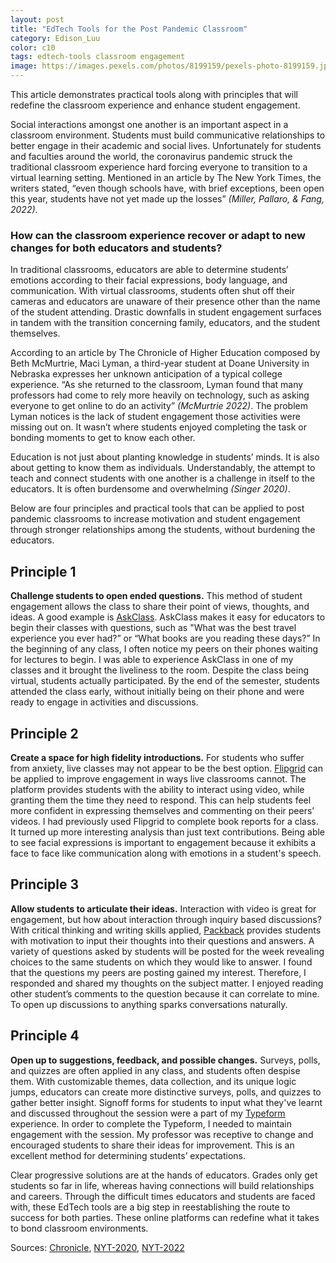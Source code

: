 ```yaml
---
layout: post
title: "EdTech Tools for the Post Pandemic Classroom"
category: Edison_Luu
color: c10
tags: edtech-tools classroom engagement
image: https://images.pexels.com/photos/8199159/pexels-photo-8199159.jpeg?auto=compress&cs=tinysrgb&w=1260&h=750&dpr=2
---
```

This article demonstrates practical tools along with principles that will redefine the classroom experience and enhance student engagement.
<!--more-->

Social interactions amongst one another is an important aspect in a classroom environment. Students must build communicative relationships to better engage in their academic and social lives. Unfortunately for students and faculties around the world, the coronavirus pandemic struck the traditional classroom experience hard forcing everyone to transition to a virtual learning setting. Mentioned in an article by The New York Times, the writers stated, “even though schools have, with brief exceptions, been open this year, students have not yet made up the losses” <cite>(Miller, Pallaro, & Fang, 2022)</cite>.

### How can the classroom experience recover or adapt to new changes for both educators and students?

In traditional classrooms, educators are able to determine students’ emotions according to their facial expressions, body language, and communication. With virtual classrooms, students often shut off their cameras and educators are unaware of their presence other than the name of the student attending. Drastic downfalls in student engagement surfaces in tandem with the transition concerning family, educators, and the student themselves.

According to an article by The Chronicle of Higher Education composed by Beth McMurtrie, Maci Lyman, a third-year student at Doane University in Nebraska expresses her unknown anticipation of a typical college experience. “As she returned to the classroom, Lyman found that many professors had come to rely more heavily on technology, such as asking everyone to get online to do an activity” <cite>(McMurtrie 2022)</cite>. The problem Lyman notices is the lack of student engagement those activities were missing out on. It wasn’t where students enjoyed completing the task or bonding moments to get to know each other.

Education is not just about planting knowledge in students’ minds. It is also about getting to know them as individuals. Understandably, the attempt to teach and connect students with one another is a challenge in itself to the educators. It is often burdensome and overwhelming <cite>(Singer 2020)</cite>.

Below are four principles and practical tools that can be applied to post pandemic classrooms to increase motivation and student engagement through stronger relationships among the students, without burdening the educators.

## Principle 1
**Challenge students to open ended questions.** This method of student engagement allows the class to share their point of views, thoughts, and ideas. A good example is [AskClass]. AskClass makes it easy for educators to begin their classes with questions, such as "What was the best travel experience you ever had?” or “What books are you reading these days?” In the beginning of any class, I often notice my peers on their phones waiting for lectures to begin. I was able to experience AskClass in one of my classes and it brought the liveliness to the room. Despite the class being virtual, students actually participated. By the end of the semester, students attended the class early, without initially being on their phone and were ready to engage in activities and discussions.

## Principle 2
**Create a space for high fidelity introductions.** For students who suffer from anxiety, live classes may not appear to be the best option. [Flipgrid] can be applied to improve engagement in ways live classrooms cannot. The platform provides students with the ability to interact using video, while granting them the time they need to respond. This can help students feel more confident in expressing themselves and commenting on their peers’ videos. I had previously used Flipgrid to complete book reports for a class. It turned up more interesting analysis than just text contributions. Being able to see facial expressions is important to engagement because it exhibits a face to face like communication along with emotions in a student's speech.

## Principle 3
**Allow students to articulate their ideas.** Interaction with video is great for engagement, but how about interaction through inquiry based discussions? With critical thinking and writing skills applied, [Packback] provides students with motivation to input their thoughts into their questions and answers. A variety of questions asked by students will be posted for the week revealing choices to the same students on which they would like to answer. I found that the questions my peers are posting gained my interest. Therefore, I responded and shared my thoughts on the subject matter. I enjoyed reading other student’s comments to the question because it can correlate to mine. To open up discussions to anything sparks conversations naturally.

## Principle 4
**Open up to suggestions, feedback, and possible changes.** Surveys, polls, and quizzes are often applied in any class, and students often despise them. With customizable themes, data collection, and its unique logic jumps, educators can create more distinctive surveys, polls, and quizzes to gather better insight. Signoff forms for students to input what they've learnt and discussed throughout the session were a part of my [Typeform] experience. In order to complete the Typeform, I needed to maintain engagement with the session. My professor was receptive to change and encouraged students to share their ideas for improvement. This is an excellent method for determining students’ expectations.

Clear progressive solutions are at the hands of educators. Grades only get students so far in life, whereas having connections will build relationships and careers. Through the difficult times educators and students are faced with, these EdTech tools are a big step in reestablishing the route to success for both parties. These online platforms can redefine what it takes to bond classroom environments.

Sources: [Chronicle], [NYT-2020], [NYT-2022]

[Chronicle]: https://www.chronicle.com/article/a-stunning-level-of-student-disconnection?cid=facebook%2Clinkedin%2Ctwitter&utm_campaign=20220407&utm_content=we_asked_faculty_members_&utm_medium=Chronicle%2Bof%2BHigher%2BEducation%2CThe%2BChronicle%2Bof%2BHigher%2BEducation%2Cchronicle&utm_source=facebook%2Clinkedin%2Ctwitter&fbclid=IwAR36NrPSJqFTj0yhAIn2wVamGHZs_A-8aLQ_LwL1CfmJFjGvjfE654WNiEE&cid2=gen_login_refresh
[NYT-2020]: https://www.nytimes.com/2020/11/30/us/teachers-remote-learning-burnout.html
[NYT-2022]: https://www.nytimes.com/interactive/2022/05/29/upshot/pandemic-school-counselors.html
[Askclass]: https://askclass.org/
[Packback]: https://www.packback.co/
[Flipgrid]: https://info.flipgrid.com/
[Typeform]: https://www.typeform.com/